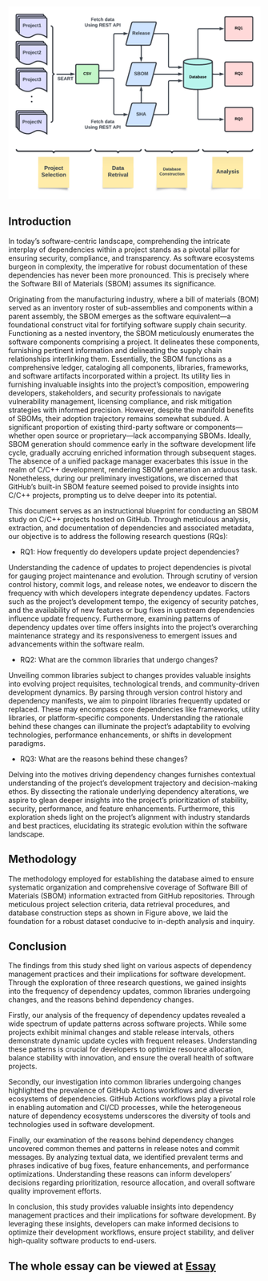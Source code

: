 <img class="ui image" src="../images/sbom.png">

## Introduction

In today’s software-centric landscape,
comprehending the intricate interplay of dependencies
within a project stands as a pivotal pillar for ensuring
security, compliance, and transparency. As software
ecosystems burgeon in complexity, the imperative
for robust documentation of these dependencies has
never been more pronounced. This is precisely where
the Software Bill of Materials (SBOM) assumes its
significance.

Originating from the manufacturing industry, where
a bill of materials (BOM) served as an inventory
roster of sub-assemblies and components within a
parent assembly, the SBOM emerges as the
software equivalent—a foundational construct vital for
fortifying software supply chain security. Functioning
as a nested inventory, the SBOM meticulously
enumerates the software components comprising a
project. It delineates these components, furnishing
pertinent information and delineating the supply chain
relationships interlinking them. Essentially, the
SBOM functions as a comprehensive ledger, cataloging
all components, libraries, frameworks, and software
artifacts incorporated within a project. Its utility
lies in furnishing invaluable insights into the project’s
composition, empowering developers, stakeholders,
and security professionals to navigate vulnerability
management, licensing compliance, and risk mitigation
strategies with informed precision.
However, despite the manifold benefits of SBOMs,
their adoption trajectory remains somewhat subdued. A
significant proportion of existing third-party software or
components—whether open source or proprietary—lack
accompanying SBOMs. Ideally, SBOM generation
should commence early in the software development life
cycle, gradually accruing enriched information through
subsequent stages. The absence of a unified
package manager exacerbates this issue in the realm
of C/C++ development, rendering SBOM generation
an arduous task. Nonetheless, during our preliminary
investigations, we discerned that GitHub’s built-in
SBOM feature seemed poised to provide insights into
C/C++ projects, prompting us to delve deeper into its
potential.

This document serves as an instructional blueprint
for conducting an SBOM study on C/C++ projects
hosted on GitHub. Through meticulous analysis,
extraction, and documentation of dependencies and
associated metadata, our objective is to address the
following research questions (RQs):
- RQ1: How frequently do developers update
project dependencies? 

Understanding the cadence of updates to project
dependencies is pivotal for gauging project maintenance
and evolution. Through scrutiny of version control
history, commit logs, and release notes, we endeavor to
discern the frequency with which developers integrate
dependency updates. Factors such as the project’s
development tempo, the exigency of security patches,
and the availability of new features or bug fixes
in upstream dependencies influence update frequency.
Furthermore, examining patterns of dependency updates
over time offers insights into the project’s overarching
maintenance strategy and its responsiveness to emergent
issues and advancements within the software realm.
- RQ2: What are the common libraries that
undergo changes?

Unveiling common libraries subject to changes
provides valuable insights into evolving project
requisites, technological trends, and community-driven
development dynamics. By parsing through version
control history and dependency manifests, we aim to
pinpoint libraries frequently updated or replaced. These
may encompass core dependencies like frameworks,
utility libraries, or platform-specific components.
Understanding the rationale behind these changes
can illuminate the project’s adaptability to evolving
technologies, performance enhancements, or shifts in
development paradigms.
- RQ3: What are the reasons behind these
changes?

Delving into the motives driving dependency
changes furnishes contextual understanding of the
project’s development trajectory and decision-making
ethos. By dissecting the rationale underlying
dependency alterations, we aspire to glean deeper
insights into the project’s prioritization of stability,
security, performance, and feature enhancements.
Furthermore, this exploration sheds light on the project’s
alignment with industry standards and best practices,
elucidating its strategic evolution within the software
landscape.

## Methodology

The methodology employed for establishing the
database aimed to ensure systematic organization
and comprehensive coverage of Software Bill of
Materials (SBOM) information extracted from GitHub
repositories. Through meticulous project selection
criteria, data retrieval procedures, and database
construction steps as shown in Figure above, we laid the
foundation for a robust dataset conducive to in-depth
analysis and inquiry.

## Conclusion

The findings from this study shed light on various
aspects of dependency management practices and their
implications for software development. Through the
exploration of three research questions, we gained
insights into the frequency of dependency updates,
common libraries undergoing changes, and the reasons
behind dependency changes.

Firstly, our analysis of the frequency of dependency
updates revealed a wide spectrum of update patterns
across software projects. While some projects exhibit
minimal changes and stable release intervals, others
demonstrate dynamic update cycles with frequent
releases. Understanding these patterns is crucial for
developers to optimize resource allocation, balance
stability with innovation, and ensure the overall health
of software projects.

Secondly, our investigation into common libraries
undergoing changes highlighted the prevalence of
GitHub Actions workflows and diverse ecosystems of
dependencies. GitHub Actions workflows play a pivotal
role in enabling automation and CI/CD processes, while
the heterogeneous nature of dependency ecosystems
underscores the diversity of tools and technologies used
in software development.

Finally, our examination of the reasons behind
dependency changes uncovered common themes and
patterns in release notes and commit messages. By
analyzing textual data, we identified prevalent terms and
phrases indicative of bug fixes, feature enhancements,
and performance optimizations. Understanding these
reasons can inform developers’ decisions regarding
prioritization, resource allocation, and overall software
quality improvement efforts.

In conclusion, this study provides valuable insights
into dependency management practices and their
implications for software development. By leveraging
these insights, developers can make informed decisions
to optimize their development workflows, ensure project
stability, and deliver high-quality software products to
end-users.

## The whole essay can be viewed at [Essay](../doc/SBOM-C-C++.pdf)
